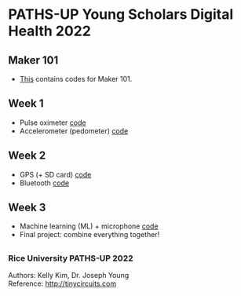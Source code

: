 # PATHS-UP Young Scholars Digital Health 2022

## Maker 101
- [This](https://github.com/kellykim5/PATHSUP_2022/tree/main/Maker101Sketches) contains codes for Maker 101.

## **Week 1**
- Pulse oximeter [code](https://github.com/kellykim5/PATHSUP_2022/tree/main/PulseOx)
- Accelerometer (pedometer) [code](https://github.com/kellykim5/PATHSUP_2022/tree/main/Accelerometer(pedometer))  

## **Week 2**
- GPS (+ SD card) [code](https://github.com/kellykim5/PATHSUP_2022/tree/main/GPS)
- Bluetooth  [code](https://github.com/kellykim5/PATHSUP_2022/tree/main/Bluetooth)

## **Week 3**
- Machine learning (ML) + microphone [code](https://github.com/kellykim5/PATHSUP_2022/tree/main/WakeWordExample)
- Final project: combine everything together!

##  
### Rice University PATHS-UP 2022
Authors: Kelly Kim, Dr. Joseph Young  
Reference: http://tinycircuits.com
